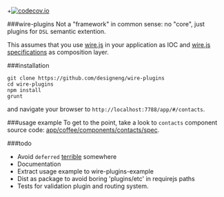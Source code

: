 +[![codecov.io](http://codecov.io/github/designeng/wire-plugins/coverage.svg?branch=dev)](http://codecov.io/github/designeng/wire-plugins?branch=dev)

###wire-plugins
Not a "framework" in common sense: no "core", just plugins for `DSL` semantic extention.

This assumes that you use [wire.js](https://github.com/cujojs/wire) in your application as IOC and [wire.js specifications](https://github.com/cujojs/wire/blob/master/docs/concepts.md#application-composition) as composition layer.

###installation

    git clone https://github.com/designeng/wire-plugins
    cd wire-plugins
    npm install
    grunt

and navigate your browser to `http://localhost:7788/app/#/contacts`.

###usage example
To get to the point, take a look to `contacts` component source code: [app/coffee/components/contacts/spec](https://github.com/designeng/wire-plugins/blob/master/app/coffee/components/contacts/spec.coffee).

###todo
+ Avoid `deferred` [terrible](https://github.com/petkaantonov/bluebird/wiki/Promise-anti-patterns#the-deferred-anti-pattern) somewhere 
+ Documentation
+ Extract usage example to wire-plugins-example
+ Dist as package to avoid boring 'plugins/etc' in requirejs paths
+ Tests for validation plugin and routing system.